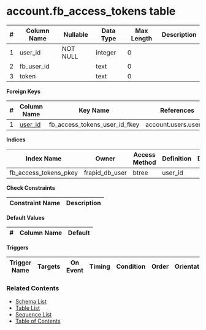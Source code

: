 # account.fb_access_tokens table



| # | Column Name | Nullable | Data Type | Max Length | Description |
| --- | --- | --- | --- | --- | --- |
| 1 | user_id | NOT NULL | integer | 0 |  |
| 2 | fb_user_id |  | text | 0 |  |
| 3 | token |  | text | 0 |  |



**Foreign Keys**

| # | Column Name | Key Name | References |
| --- | --- | --- | --- |
| 1 | [user_id](../account/users.md) | fb_access_tokens_user_id_fkey | account.users.user_id |



**Indices**

| Index Name | Owner | Access Method | Definition | Description |
| --- | --- | --- | --- | --- |
| fb_access_tokens_pkey | frapid_db_user | btree | user_id |  |



**Check Constraints**

| Constraint Name | Description |
| --- | --- |



**Default Values**

| # | Column Name | Default |
| --- | --- | --- |


**Triggers**

| Trigger Name | Targets | On Event | Timing | Condition | Order | Orientation | Description |
| --- | --- | --- | --- | --- | --- | --- | --- |


### Related Contents
* [Schema List](../../schemas.md)
* [Table List](../../tables.md)
* [Sequence List](../../sequences.md)
* [Table of Contents](../../README.md)
